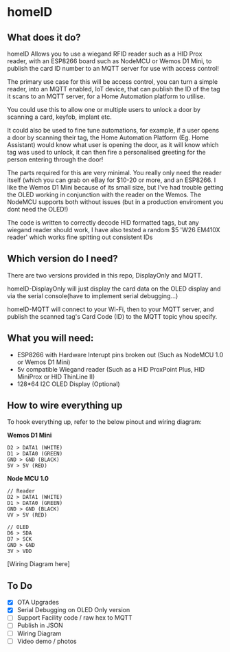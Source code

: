 # homeID

## What does it do?

homeID Allows you to use a wiegand RFID reader such as a HID Prox reader, with an ESP8266 board such as NodeMCU or Wemos D1 Mini, to publish the card ID number to an MQTT server for use with access control!

The primary use case for this will be access control, you can turn a simple reader, into an MQTT enabled, IoT device, that can publish the ID of the tag it scans to an MQTT server, for a Home Automation platform to utilise.

You could use this to allow one or multiple users to unlock a door by scanning a card, keyfob, implant etc.

It could also be used to fine tune automations, for example, if a user opens a door by scanning their tag, the Home Automation Platform (Eg. Home Assistant) would know what user is opening the door, as it will know which tag was used to unlock, it can then fire a personalised greeting for the person entering through the door!


The parts required for this are very minimal. You really only need the reader itself (which you can grab on eBay for $10-20 or more, and an ESP8266. I like the Wemos D1 Mini because of its small size, but I've had trouble getting the OLED working in conjunction with the reader on the Wemos. The NodeMCU supports both without issues (but in a production enviroment you dont need the OLED!)

The code is written to correctly decode HID formatted tags, but any wiegand reader should work, I have also tested a random $5 'W26 EM410X reader' which works fine spitting out consistent IDs

## Which version do I need?

There are two versions provided in this repo, DisplayOnly and MQTT.

homeID-DisplayOnly will just display the card data on the OLED display and via the serial console(have to implement serial debugging...)

homeID-MQTT will connect to your Wi-Fi, then to your MQTT server, and publish the scanned tag's Card Code (ID) to the MQTT topic yhou specify.


## What you will need:

- ESP8266 with Hardware Interupt pins broken out (Such as NodeMCU 1.0 or Wemos D1 Mini)
- 5v compatible Wiegand reader (Such as a HID ProxPoint Plus, HID MiniProx or HID ThinLine II)
- 128*64 I2C OLED Display (Optional)

## How to wire everything up

To hook everything up, refer to the below pinout and wiring diagram:

**Wemos D1 Mini**
```
D2 > DATA1 (WHITE)
D1 > DATA0 (GREEN)
GND > GND (BLACK)
5V > 5V (RED)
```

**Node MCU 1.0**
```
// Reader
D2 > DATA1 (WHITE)
D1 > DATA0 (GREEN)
GND > GND (BLACK)
VV > 5V (RED)

// OLED
D6 > SDA
D7 > SCK
GND > GND
3V > VDD
```

[Wiring Diagram here]

## To Do

- [x] OTA Upgrades
- [x] Serial Debugging on OLED Only version
- [ ] Support Facility code / raw hex to MQTT
- [ ] Publish in JSON
- [ ] Wiring Diagram
- [ ] Video demo / photos
